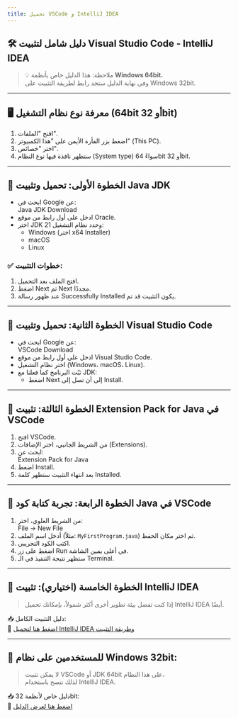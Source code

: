 ```yaml
---
title: تحميل VSCode و IntelliJ IDEA
---
```


## 🛠️ دليل شامل لتثبيت Visual Studio Code - IntelliJ IDEA 

> 💡 ملاحظة: هذا الدليل خاص بأنظمة **Windows 64bit**،  
> وفي نهاية الدليل ستجد رابط لطريقة التثبيت على Windows 32bit.

---

## 🖥️ معرفة نوع نظام التشغيل (64bit أو 32bit)

1. افتح "الملفات".
2. اضغط بزر الفأرة الأيمن على "هذا الكمبيوتر" (This PC).
3. اختر "خصائص".
4. ستظهر نافذة فيها نوع النظام (System type) سواءً 64bit أو 32bit.

---

## 🔹 الخطوة الأولى: تحميل وتثبيت Java JDK

- ابحث في Google عن:  
  Java JDK Download
- ادخل على أول رابط من موقع Oracle.
- اختر JDK 21 وحدد نظام التشغيل:
  - Windows (اختر x64 Installer)
  - macOS
  - Linux

### ✅ خطوات التثبيت:
1. افتح الملف بعد التحميل.
2. اضغط Next ثم Next مجددًا.
3. عند ظهور رسالة Successfully Installed يكون التثبيت قد تم.

---

## 🔹 الخطوة الثانية: تحميل وتثبيت Visual Studio Code

- ابحث في Google عن:  
  VSCode Download
- ادخل على أول رابط من موقع Visual Studio Code.
- اختر نظام التشغيل (Windows، macOS، Linux).
- ثبّت البرنامج كما فعلنا مع JDK:
  - اضغط Next إلى أن تصل إلى Install.

---

## 🔹 الخطوة الثالثة: تثبيت Extension Pack for Java في VSCode

1. افتح VSCode.
2. من الشريط الجانبي، اختر الإضافات (Extensions).
3. ابحث عن:  
   Extension Pack for Java
4. اضغط Install.
5. بعد انتهاء التثبيت ستظهر كلمة Installed.

---

## 🔹 الخطوة الرابعة: تجربة كتابة كود Java في VSCode

1. من الشريط العلوي، اختر:  
   File → New File
2. أدخل اسم الملف (مثلاً: `MyFirstProgram.java`) ثم اختر مكان الحفظ.
3. اكتب الكود التجريبي.
4. اضغط على زر Run في أعلى يمين الشاشة.
5. ستظهر نتيجة التنفيذ في الـ Terminal.

---

## 🔹 الخطوة الخامسة (اختياري): تثبيت IntelliJ IDEA

> إذا كنت تفضل بيئة تطوير أخرى أكثر شمولاً، بإمكانك تحميل IntelliJ IDEA أيضًا.

📥 دليل التثبيت الكامل:  
🔗 [اضغط هنا لتحميل IntelliJ IDEA وطريقة التثبيت](https://elcato.sb.sa/posts/install-intellij)

---

## 📌 للمستخدمين على نظام Windows 32bit:

> لا يمكن تثبيت VSCode أو JDK 64bit على هذا النظام،  
> لذلك ننصح باستخدام IntelliJ IDEA.

📥 دليل خاص لأنظمة 32bit:  
🔗 [اضغط هنا لعرض الدليل](https://elcato.azurewebsites.net/page/79)

